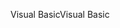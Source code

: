 <span data-ttu-id="13317-101">Visual Basic</span><span class="sxs-lookup"><span data-stu-id="13317-101">Visual Basic</span></span>